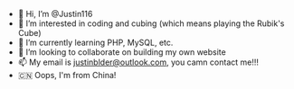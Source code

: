 - 👋 Hi, I’m @Justin116
- 👀 I’m interested in coding and cubing (which means playing the Rubik's Cube)
- 🌱 I’m currently learning PHP, MySQL, etc.
- 💞️ I’m looking to collaborate on building my own website
- 📫 My email is justinblder@outlook.com, you camn contact me!!!
- 🇨🇳 Oops, I'm from China!

<!---
Justin116/Justin116 is a ✨ special ✨ repository because its `README.md` (this file) appears on your GitHub profile.
You can click the Preview link to take a look at your changes.
--->
